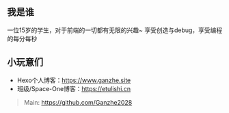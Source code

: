 ## 我是谁
一位15岁的学生，对于前端的一切都有无限的兴趣~ 享受创造与debug，享受编程的每分每秒

## 小玩意们
- Hexo个人博客：https://www.ganzhe.site
- 班级/Space-One博客：https://etulishi.cn

> Main: https://github.com/Ganzhe2028
